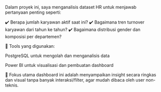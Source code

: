 Dalam proyek ini, saya menganalisis dataset HR untuk menjawab pertanyaan penting seperti:

✔️ Berapa jumlah karyawan aktif saat ini?
✔️ Bagaimana tren turnover karyawan dari tahun ke tahun?
✔️ Bagaimana distribusi gender dan komposisi per departemen?

🔧 Tools yang digunakan:

PostgreSQL untuk mengolah dan menganalisis data

Power BI untuk visualisasi dan pembuatan dashboard

🎯 Fokus utama dashboard ini adalah menyampaikan insight secara ringkas dan visual tanpa banyak interaksi/filter, agar mudah dibaca oleh user non-teknis.

